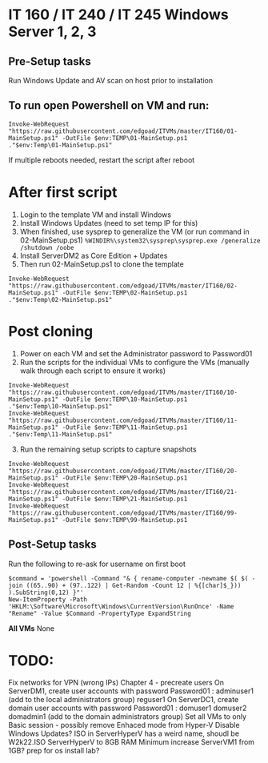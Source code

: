 # IT 160 / IT 240 / IT 245 Windows Server 1, 2, 3

## Pre-Setup tasks
Run Windows Update and AV scan on host prior to installation

## To run open Powershell on VM and run:
```
Invoke-WebRequest "https://raw.githubusercontent.com/edgoad/ITVMs/master/IT160/01-MainSetup.ps1" -OutFile $env:TEMP\01-MainSetup.ps1
."$env:Temp\01-MainSetup.ps1"
```

If multiple reboots needed, restart the script after reboot

# After first script
1. Login to the template VM and install Windows
2. Install Windows Updates (need to set temp IP for this)
3. When finished, use sysprep to generalize the VM (or run command in 02-MainSetup.ps1)
`%WINDIR%\system32\sysprep\sysprep.exe /generalize /shutdown /oobe`
4. Install ServerDM2 as Core Edition + Updates
5. Then run 02-MainSetup.ps1 to clone the template
```
Invoke-WebRequest "https://raw.githubusercontent.com/edgoad/ITVMs/master/IT160/02-MainSetup.ps1" -OutFile $env:TEMP\02-MainSetup.ps1
."$env:Temp\02-MainSetup.ps1"
```

# Post cloning
1. Power on each VM and set the Administrator password to Password01
2. Run the scripts for the individual VMs to configure the VMs (manually walk through each script to ensure it works)
```
Invoke-WebRequest "https://raw.githubusercontent.com/edgoad/ITVMs/master/IT160/10-MainSetup.ps1" -OutFile $env:TEMP\10-MainSetup.ps1
."$env:Temp\10-MainSetup.ps1"
Invoke-WebRequest "https://raw.githubusercontent.com/edgoad/ITVMs/master/IT160/11-MainSetup.ps1" -OutFile $env:TEMP\11-MainSetup.ps1
."$env:Temp\11-MainSetup.ps1"
```
3. Run the remaining setup scripts to capture snapshots
```
Invoke-WebRequest "https://raw.githubusercontent.com/edgoad/ITVMs/master/IT160/20-MainSetup.ps1" -OutFile $env:TEMP\20-MainSetup.ps1
Invoke-WebRequest "https://raw.githubusercontent.com/edgoad/ITVMs/master/IT160/21-MainSetup.ps1" -OutFile $env:TEMP\21-MainSetup.ps1
Invoke-WebRequest "https://raw.githubusercontent.com/edgoad/ITVMs/master/IT160/99-MainSetup.ps1" -OutFile $env:TEMP\99-MainSetup.ps1
```

## Post-Setup tasks
Run the following to re-ask for username on first boot
```
$command = 'powershell -Command "& { rename-computer -newname $( $( -join ((65..90) + (97..122) | Get-Random -Count 12 | %{[char]$_})) ).SubString(0,12) }"'
New-ItemProperty -Path 'HKLM:\Software\Microsoft\Windows\CurrentVersion\RunOnce' -Name "Rename" -Value $Command -PropertyType ExpandString
```
**All VMs**
None


# TODO:
Fix networks for VPN (wrong IPs)
Chapter 4 - precreate users
    On ServerDM1, create user accounts with password Password01 :
        adminuser1 (add to the local administrators group)
        reguser1
    On ServerDC1, create domain user accounts with password Password01 :
        domuser1
        domuser2
        domadmin1 (add to the domain administrators group)
Set all VMs to only Basic session - possibly remove Enhaced mode from Hyper-V
Disable Windows Updates?
ISO in ServerHyperV has a weird name, shoudl be W2k22.ISO
ServerHyperV to 8GB RAM Minimum
    increase ServerVM1 from 1GB?
    prep for os install lab?
